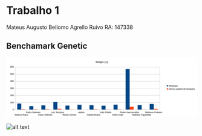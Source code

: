 # Trabalho 1

Mateus Augusto Bellomo Agrello Ruivo	RA: 147338  

## Benchamark Genetic ##

![alt tag](https://github.com/MateusBellomo/MC723/blob/master/trabalho1/genetic_tempo.png)

![alt text](/genetic_tempo.png "Fig 1")